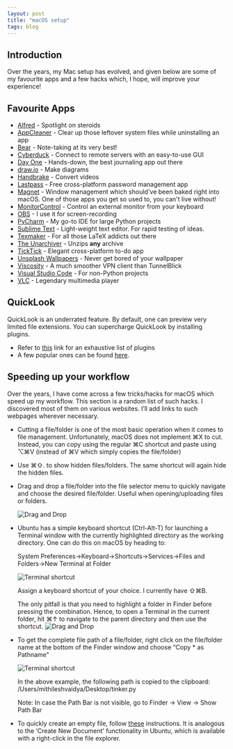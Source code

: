 ```yaml
---
layout: post
title: "macOS setup"
tags: blog
---
```


## Introduction

Over the years, my Mac setup has evolved, and given below are some of my favourite apps and a few hacks which, I hope,
will improve your experience!

## Favourite Apps

* [Alfred](https://www.alfredapp.com) - Spotlight on steroids
* [AppCleaner](https://freemacsoft.net/appcleaner/) - Clear up those leftover system files while uninstalling an app
* [Bear](https://bear.app) - Note-taking at its very best!
* [Cyberduck](https://cyberduck.io) - Connect to remote servers with an easy-to-use GUI
* [Day One](https://dayoneapp.com) - Hands-down, the best journaling app out there
* [draw.io](https://github.com/jgraph/drawio-desktop/releases) - Make diagrams
* [Handbrake](http://handbrake.fr/) - Convert videos
* [Lastpass](http://lastpass.com/) - Free cross-platform password management app
* [Magnet](https://apps.apple.com/in/app/magnet/id441258766?mt=12) - Window management which should've been baked right into macOS. One of those apps you get so used to, you can't live without!
* [MonitorControl](https://github.com/MonitorControl/MonitorControl) - Control an external monitor from your keyboard
* [OBS](http://obsproject.com) - I use it for screen-recording
* [PyCharm](https://www.jetbrains.com/pycharm/) - My go-to IDE for large Python projects
* [Sublime Text](http://sublimetext.com/) - Light-weight text editor. For rapid testing of ideas.
* [Texmaker](https://www.xm1math.net/texmaker/) - For all those LaTeX addicts out there
* [The Unarchiver](https://theunarchiver.com) - Unzips **any** archive
* [TickTick](http://ticktick.com/) - Elegant cross-platform to-do app
* [Unsplash Wallpapers](https://apps.apple.com/us/app/unsplash-wallpapers/id1284863847?mt=12) - Never get bored of your wallpaper
* [Viscosity](https://www.sparklabs.com/viscosity/) - A much smoother VPN client than TunnelBlick
* [Visual Studio Code](https://code.visualstudio.com) - For non-Python projects
* [VLC](https://www.videolan.org/vlc/download-macosx.html) - Legendary multimedia player

## QuickLook

QuickLook is an underrated feature. By default, one can preview very limited file extensions. You can supercharge
QuickLook by installing plugins.

* Refer to [this](https://awesomeopensource.com/project/haokaiyang/Mac-QuickLook) link for an exhaustive list of plugins
* A few popular ones can be found [here](https://github.com/sindresorhus/quick-look-plugins).

## Speeding up your workflow

Over the years, I have come across a few tricks/hacks for macOS which speed up my workflow. This section is a random list
of such hacks. I discovered most of them on various websites. I’ll add links to such webpages wherever necessary.

* Cutting a file/folder is one of the most basic operation when it comes to file management. Unfortunately, macOS does
not implement ⌘X to cut. Instead, you can copy using the regular ⌘C shortcut and paste using ⌥⌘V
(instead of ⌘V which simply copies the file/folder)

* Use ⌘⇧. to show hidden files/folders. The same shortcut will again hide the hidden files.

* Drag and drop a file/folder into the file selector menu to quickly navigate and choose the desired file/folder. Useful when opening/uploading files or folders.

  ![Drag and Drop]({{site.url}}/assets/gifs/mac_tricks/drag.gif)

* Ubuntu has a simple keyboard shortcut (Ctrl-Alt-T) for launching a Terminal window with the currently highlighted
directory as the working directory. One can do this on macOS by heading to:
  
  System Preferences->Keyboard->Shortcuts->Services->Files and Folders->New Terminal at Folder

  ![Terminal shortcut]({{site.url}}/assets/img/mac_tricks/terminal.png)
  
  Assign a keyboard shortcut of your choice. I currently have ⇧⌘B.
  
  The only pitfall is that you need to highlight a folder in Finder before pressing the combination. Hence, to open a
  Terminal in the current folder, hit ⌘↑ to navigate to the parent directory and then use the shortcut.
  ![Drag and Drop]({{site.url}}/assets/gifs/mac_tricks/terminal.gif)

* To get the complete file path of a file/folder, right click on the file/folder name at the bottom of the Finder
window and choose “Copy * as Pathname"

  ![Terminal shortcut]({{site.url}}/assets/img/mac_tricks/copy_path.png)

  In the above example, the following path is copied to the clipboard:
  /Users/mithileshvaidya/Desktop/tinker.py

  Note: In case the Path Bar is not visible, go to Finder -> View -> Show Path Bar

* To quickly create an empty file, follow [these](https://medium.com/@a.m./create-shortcut-for-new-txt-or-any-file-in-osx-99df9973239) instructions.
It is analogous to the ‘Create New Document’ functionality in Ubuntu, which is available with a right-click in the file explorer.